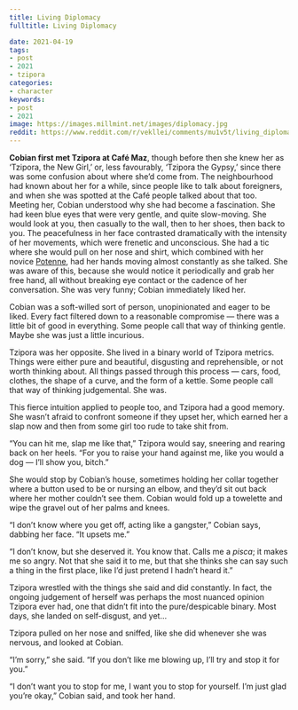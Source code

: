 ```yaml
---
title: Living Diplomacy
fulltitle: Living Diplomacy

date: 2021-04-19
tags:
- post
- 2021
- tzipora
categories:
- character
keywords:
- post
- 2021
image: https://images.millmint.net/images/diplomacy.jpg
reddit: https://www.reddit.com/r/vekllei/comments/mu1v5t/living_diplomacy/
---
```


**Cobian first met Tzipora at Café Maz**, though before then she knew her as ‘Tzipora, the New Girl,’ or, less favourably, ‘Tzipora the Gypsy,’ since there was some confusion about where she’d come from. The neighbourhood had known about her for a while, since people like to talk about foreigners, and when she was spotted at the Café people talked about that too. Meeting her, Cobian understood why she had become a fascination. She had keen blue eyes that were very gentle, and quite slow-moving. She would look at you, then casually to the wall, then to her shoes, then back to you. The peacefulness in her face contrasted dramatically with the intensity of her movements, which were frenetic and unconscious. She had a tic where she would pull on her nose and shirt, which combined with her novice [Potenne](https://millmint.net/utopia/culture/language/#5-potenne), had her hands moving almost constantly as she talked. She was aware of this, because she would notice it periodically and grab her free hand, all without breaking eye contact or the cadence of her conversation. She was very funny; Cobian immediately liked her.

Cobian was a soft-willed sort of person, unopinionated and eager to be liked. Every fact filtered down to a reasonable compromise — there was a little bit of good in everything. Some people call that way of thinking gentle. Maybe she was just a little incurious.

Tzipora was her opposite. She lived in a binary world of Tzipora metrics. Things were either pure and beautiful, disgusting and reprehensible, or not worth thinking about. All things passed through this process — cars, food, clothes, the shape of a curve, and the form of a kettle. Some people call that way of thinking judgemental. She was.

This fierce intuition applied to people too, and Tzipora had a good memory. She wasn’t afraid to confront someone if they upset her, which earned her a slap now and then from some girl too rude to take shit from.

“You can hit me, slap me like that,” Tzipora would say, sneering and rearing back on her heels. “For you to raise your hand against me, like you would a dog — I’ll show you, bitch.”

She would stop by Cobian’s house, sometimes holding her collar together where a button used to be or nursing an elbow, and they’d sit out back where her mother couldn’t see them. Cobian would fold up a towelette and wipe the gravel out of her palms and knees.

“I don’t know where you get off, acting like a gangster,” Cobian says, dabbing her face. “It upsets me.”

“I don’t know, but she deserved it. You know that. Calls me a *pisca*; it makes me so angry. Not that she said it to me, but that she thinks she can say such a thing in the first place, like I’d just pretend I hadn’t heard it.”

Tzipora wrestled with the things she said and did constantly. In fact, the ongoing judgement of herself was perhaps the most nuanced opinion Tzipora ever had, one that didn’t fit into the pure/despicable binary. Most days, she landed on self-disgust, and yet…

Tzipora pulled on her nose and sniffed, like she did whenever she was nervous, and looked at Cobian.

“I’m sorry,” she said. “If you don’t like me blowing up, I’ll try and stop it for you.”

“I don’t want you to stop for me, I want you to stop for yourself. I’m just glad you’re okay,” Cobian said, and took her hand.
